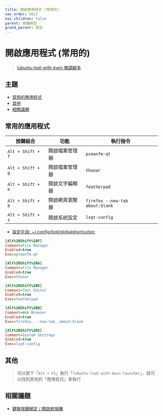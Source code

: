 ```yaml
---
title: 開啟應用程式 (常用的)
nav_order: 5013
has_children: false
parent: 按鍵綁定
grand_parent: 設定
---
```



# 開啟應用程式 (常用的)

> [lubuntu-lxqt-with-kwin 微調腳本](https://github.com/samwhelp/lubuntu-lxqt-with-kwin-adjustment/tree/main/prototype/main/lxqt-config/Main)




## 主題

* [常用的應用程式](#常用的應用程式)
* [其他](#其他)
* [相關議題](#相關議題)



## 常用的應用程式

| 按鍵組合           | 功能            | 執行指令                         |
| ------------------ | --------------- | -------------------------------- |
| `Alt + Shift + f`  | 開啟檔案管理器  | `pcmanfm-qt`             |
| `Alt + Shift + g`  | 開啟檔案管理器  | `thunar`                     |
| `Alt + Shift + e`  | 開啟文字編輯器  | `featherpad`              |
| `Alt + Shift + b`  | 開啟網頁瀏覽器  | `firefox --new-tab about:blank`  |
| `Alt + Shift + s`  | 開啟系統設定    | `lxqt-config`                |


* [設定片段: ~/.config/lxqt/globalshortcutsrc](https://github.com/samwhelp/lubuntu-lxqt-with-kwin-adjustment/blob/main/prototype/main/lxqt-config/Main/asset/overlay/etc/skel/.config/lxqt/globalkeyshortcuts.conf#L290-L308)

``` ini
[Alt%2BShift%2BF]
Comment=File Manager
Enabled=true
Exec=pcmanfm-qt

[Alt%2BShift%2BG]
Comment=File Manager
Enabled=true
Exec=thunar

[Alt%2BShift%2BE]
Comment=Text Editor
Enabled=true
Exec=featherpad

[Alt%2BShift%2BB]
Comment=Web Browser
Enabled=true
Exec=firefox, --new-tab, about:blank
```


``` ini
[Alt%2BShift%2BS]
Comment=System Settings
Enabled=true
Exec=lxqt-config
```




## 其他

> 可以按下「`Alt + F1`」執行「`lubuntu-lxqt-with-kwin-launcher`」，就可以找到其他的「應用程式」來執行




## 相關議題

* [鍵盤按鍵綁定 / 開啟終端機](https://samwhelp.github.io/note-about-lubuntu-lxqt-with-kwin/read/config/keybind/application-launch-terminal.html)
